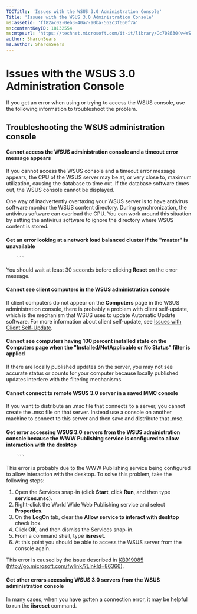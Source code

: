 ```yaml
---
TOCTitle: 'Issues with the WSUS 3.0 Administration Console'
Title: 'Issues with the WSUS 3.0 Administration Console'
ms:assetid: 'ff82ac02-0eb3-40a7-a0ba-562c3f660f7a'
ms:contentKeyID: 18132554
ms:mtpsurl: 'https://technet.microsoft.com/it-it/library/Cc708630(v=WS.10)'
author: SharonSears
ms.author: SharonSears
---
```


Issues with the WSUS 3.0 Administration Console
===============================================

If you get an error when using or trying to access the WSUS console, use the following information to troubleshoot the problem.

Troubleshooting the WSUS administration console
-----------------------------------------------

#### Cannot access the WSUS administration console and a timeout error message appears

If you cannot access the WSUS console and a timeout error message appears, the CPU of the WSUS server may be at, or very close to, maximum utilization, causing the database to time out. If the database software times out, the WSUS console cannot be displayed.

One way of inadvertently overtaxing your WSUS server is to have antivirus software monitor the WSUS content directory. During synchronization, the antivirus software can overload the CPU. You can work around this situation by setting the antivirus software to ignore the directory where WSUS content is stored.

#### Get an error looking at a network load balanced cluster if the "master" is unavailable

        ```
You should wait at least 30 seconds before clicking **Reset** on the error message.

#### Cannot see client computers in the WSUS administration console

If client computers do not appear on the **Computers** page in the WSUS administration console, there is probably a problem with client self-update, which is the mechanism that WSUS uses to update Automatic Update software. For more information about client self-update, see [Issues with Client Self-Update](https://technet.microsoft.com/0cfbb910-fa13-4d9d-9d53-24e85c8835d2).

#### Cannot see computers having 100 percent installed state on the Computers page when the "Installed/NotApplicable or No Status" filter is applied

If there are locally published updates on the server, you may not see accurate status or counts for your computer because locally published updates interfere with the filtering mechanisms.

#### Cannot connect to remote WSUS 3.0 server in a saved MMC console

If you want to distribute an .msc file that connects to a server, you cannot create the .msc file on that server. Instead use a console on another machine to connect to this server and then save and distribute that .msc.

#### Get error accessing WSUS 3.0 servers from the WSUS administration console because the WWW Publishing service is configured to allow interaction with the desktop

        ```
This error is probably due to the WWW Publishing service being configured to allow interaction with the desktop. To solve this problem, take the following steps:

1.  Open the Services snap-in (click **Start**, click **Run**, and then type **services.msc**).
2.  Right-click the World Wide Web Publishing service and select **Properties**.
3.  On the **LogOn** tab, clear the **Allow service to interact with desktop** check box.
4.  Click **OK**, and then dismiss the Services snap-in.
5.  From a command shell, type **iisreset**.
6.  At this point you should be able to access the WSUS server from the console again.

This error is caused by the issue described in [KB919085](http://go.microsoft.com/fwlink/?linkid=86366) (http://go.microsoft.com/fwlink/?LinkId=86366).

#### Get other errors accessing WSUS 3.0 servers from the WSUS administration console

In many cases, when you have gotten a connection error, it may be helpful to run the **iisreset** command.
